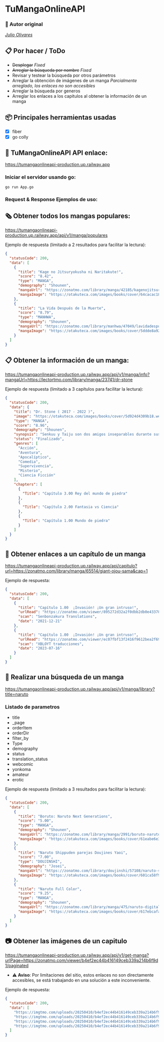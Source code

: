 # TuMangaOnlineAPI
### **:robot: Autor original**
[_*Julio Olivares*_](https://github.com/julioolivares90)

## **:clipboard: Por hacer / ToDo**
- ~~Desplegar~~ *Fixed*
- ~~Arreglar la búsqueda por nombre~~ *Fixed*
- Revisar y testear la búsqueda por otros parámetros
- Arreglar la obtención de imágenes de un manga *Parcialmente arreglado, los enlaces no son accesibles*
- Arreglar la búsqueda por generos
- Arreglar los enlaces a los capitulos al obtener la información de un manga

## **:package: Principales herramientas usadas**

- [x] fiber
- [x] go colly

## :rocket: TuMangaOnlineAPI API enlace:
https://tumangaonlineapi-production.up.railway.app

### Iniciar el servidor usando go:

```
go run App.go
```

### Request & Response Ejemplos de uso:

## 🗞️ Obtener todos los mangas populares:
https://tumangaonlineapi-production.up.railway.app/api/v1/manga/populares

Ejemplo de respuesta (limitado a 2 resultados para facilitar la lectura):
```json
{
  "statusCode": 200,
  "data": [
    {
      "title": "Kage no Jitsuryokusha ni Naritakute!",
      "score": "8.42",
      "type": "MANGA",
      "demography": "Shounen",
      "mangaUrl": "https://zonatmo.com/library/manga/42185/kagenojitsuryokushaninaritakute",
      "mangaImage": "https://otakuteca.com/images/books/cover/64cacac18e007.webp"
    },
    {
      "title": "La Vida Después de la Muerte",
      "score": "8.79",
      "type": "MANHWA",
      "demography": "Shounen",
      "mangaUrl": "https://zonatmo.com/library/manhwa/47049/lavidadespuesdelamuerte",
      "mangaImage": "https://otakuteca.com/images/books/cover/5ddde8a92558c.webp"
    }
  ]
}
```

## 📋 Obtener la información de un manga:
https://tumangaonlineapi-production.up.railway.app/api/v1/manga/info?mangaUrl=https://lectortmo.com/library/manga/23741/dr-stone

Ejemplo de respuesta (limitado a 3 capítulos para facilitar la lectura):
```json
{
  "statusCode": 200,
  "data": {
    "title": "Dr. Stone ( 2017 - 2022 )",
    "image": "https://otakuteca.com/images/books/cover/5d924d4309b18.webp",
    "type": "MANGA",
    "score": "8.96",
    "demography": "Shounen",
    "synopsis": "Senkuu y Taiju son dos amigos inseparables durante sus años de preparatoria: el primero, un prodigio de la química, y el segundo, un grandullón musculoso de gran corazón, aunque no precisamente brillante. Cinco años después, cuando Taiju decide declararle su amor a Yuzuriha, un suceso inimaginable sacude la Tierra: un cataclismo transforma a la humanidad en piedra. Ahora, en un mundo postapocalíptico, ambos deberán combinar la astucia científica de Senkuu y la determinación inquebrantable de Taiju para luchar por la supervivencia y, quizá, devolver la vida a un planeta petrificado.",
    "status": "Finalizado",
    "genres": [
      "Acción",
      "Aventura",
      "Apocalíptico",
      "Comedia",
      "Supervivencia",
      "Misterio",
      "Ciencia Ficción"
    ],
    "chapters": [
      {
        "Title": "Capítulo 3.00 Rey del mundo de piedra"
      },
      {
        "Title": "Capítulo 2.00 Fantasia vs Ciencia"
      },
      {
        "Title": "Capítulo 1.00 Mundo de piedra"
      }
    ]
  }
}
```
## 📒 Obtener enlaces a un capítulo de un manga
https://tumangaonlineapi-production.up.railway.app/api/capitulo?url=https://zonatmo.com/library/manga/65514/giant-ojou-sama&cap=1

Ejemplo de respuesta:
```json
{
  "statusCode": 200,
  "data": [
    {
      "title": "Capítulo 1.00  ¡Invasión! ¡Un gran intruso!",
      "urlRead": "https://zonatmo.com/viewer/895272d32a2f0dbb2db0e43378311043/paginated",
      "scan": "Senbonzakura Translations",
      "date": "2021-12-21"
    },
    {
      "title": "Capítulo 1.00  ¡Invasión! ¡Un gran intruso!",
      "urlRead": "https://zonatmo.com/viewer/ec07fbf13f2416f9612bea2f699fd67a/paginated",
      "scan": "XBLOYT traducciones",
      "date": "2023-07-16"
    }
  ]
}
```

## 🔎 Realizar una búsqueda de un manga
https://tumangaonlineapi-production.up.railway.app/api/v1/manga/library?title=naruto

### Listado de parametros 
- title
- _page
- orderItem
- orderDir
- filter_by
- Type
- demography
- status
- translation_status
- webcomic
- yonkoma
- amateur
- erotic

Ejemplo de respuesta (limitado a 3 resultados para facilitar la lectura):
```json
{
  "statusCode": 200,
  "data": [
    {
      "title": "Boruto: Naruto Next Generations",
      "score": "5.00",
      "type": "MANGA",
      "demography": "Shounen",
      "mangaUrl": "https://zonatmo.com/library/manga/2991/boruto-naruto-next-generations",
      "mangaImage": "https://otakuteca.com/images/books/cover/61eabe6e3934b.webp"
    },
    {
      "title": "Naruto Shippuden parejas Doujines Yaoi",
      "score": "7.00",
      "type": "DOUJINSHI",
      "demography": "Josei",
      "mangaUrl": "https://zonatmo.com/library/doujinshi/57108/naruto-shippuden-parejas-doujines-yaoi",
      "mangaImage": "https://otakuteca.com/images/books/cover/601ca58f9692d.webp"
    },
    {
      "title": "Naruto Full Color",
      "score": "9.25",
      "type": "MANGA",
      "demography": "Shounen",
      "mangaUrl": "https://zonatmo.com/library/manga/475/naruto-digital-colored-comics",
      "mangaImage": "https://otakuteca.com/images/books/cover/617ebcafa0486.webp"
    }
  ]
}
```
## 📷 Obtener las imágenes de un capitulo
https://tumangaonlineapi-production.up.railway.app/api/v1/get-manga?urlPage=https://zonatmo.com/viewer/b4ef2ec44b416149ceb339a214b6f9d1/paginated
  
- ⚠️ **Aviso**: Por limitaciones del sitio, estos enlaces no son directamente accesibles, se está trabajando en una solución a este inconveniente.

Ejemplo de respuesta:
```json
{
  "statusCode": 200,
  "data": [
    "https://imgtmo.com/uploads/20250410/b4ef2ec44b416149ceb339a214b6f9d1/331e9b0f.webp",
    "https://imgtmo.com/uploads/20250410/b4ef2ec44b416149ceb339a214b6f9d1/1f05ef82.webp",
    "https://imgtmo.com/uploads/20250410/b4ef2ec44b416149ceb339a214b6f9d1/f60548be.webp",
    "https://imgtmo.com/uploads/20250410/b4ef2ec44b416149ceb339a214b6f9d1/d3f175cb.webp"
  ]
}
```
